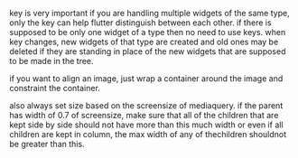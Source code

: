 key is very important if you are handling multiple widgets of the same type, only the key can help flutter distinguish between each other.
if there is supposed to be only one widget of a type then no need to use keys. when key changes, new widgets of that type are created and old ones may be deleted if they are standing in place of the new widgets that are supposed to be made in the tree.

if you want to align an image, just wrap a container around the image and constraint the container.

also always set size based on the screensize of mediaquery. if the parent has width of 0.7 of screensize, make sure that all of the children that are kept side by side should not have more than this much width or even if all children are kept in column, the max width of any of thechildren shouldnot be greater than this.